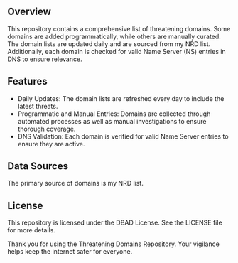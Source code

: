 ## Overview
This repository contains a comprehensive list of threatening domains. Some domains are added programmatically, while others are manually curated. The domain lists are updated daily and are sourced from my NRD list. Additionally, each domain is checked for valid Name Server (NS) entries in DNS to ensure relevance.

## Features
- Daily Updates:
  The domain lists are refreshed every day to include the latest threats.
- Programmatic and Manual Entries:
  Domains are collected through automated processes as well as manual investigations to ensure thorough coverage.
- DNS Validation:
  Each domain is verified for valid Name Server entries to ensure they are active.
  
## Data Sources
The primary source of domains is my NRD list.

## License
This repository is licensed under the DBAD License. See the LICENSE file for more details.

Thank you for using the Threatening Domains Repository. Your vigilance helps keep the internet safer for everyone.
